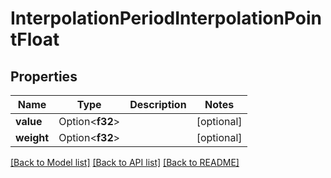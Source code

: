 # InterpolationPeriodInterpolationPointFloat

## Properties

Name | Type | Description | Notes
------------ | ------------- | ------------- | -------------
**value** | Option<**f32**> |  | [optional]
**weight** | Option<**f32**> |  | [optional]

[[Back to Model list]](../README.md#documentation-for-models) [[Back to API list]](../README.md#documentation-for-api-endpoints) [[Back to README]](../README.md)


